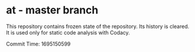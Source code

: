 # at - master branch

This repository contains frozen state of the repository.
Its history is cleared. It is used only for static code
analysis with Codacy.

Commit Time: 1695150599
